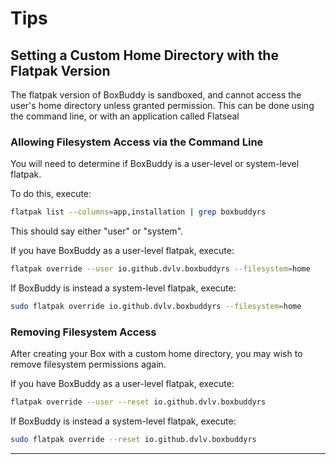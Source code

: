 # Tips

## Setting a Custom Home Directory with the Flatpak Version

The flatpak version of BoxBuddy is sandboxed, and cannot access the user's home directory unless granted permission. This can be done using the command line, or with an application called Flatseal

### Allowing Filesystem Access via the Command Line
You will need to determine if BoxBuddy is a user-level or system-level flatpak.

To do this, execute:

```bash
flatpak list --columns=app,installation | grep boxbuddyrs
```

This should say either "user" or "system".

If you have BoxBuddy as a user-level flatpak, execute:

```bash
flatpak override --user io.github.dvlv.boxbuddyrs --filesystem=home
```

If BoxBuddy is instead a system-level flatpak, execute:

```bash
sudo flatpak override io.github.dvlv.boxbuddyrs --filesystem=home
```

### Removing Filesystem Access
After creating your Box with a custom home directory, you may wish to remove filesystem permissions again.

If you have BoxBuddy as a user-level flatpak, execute:

```bash
flatpak override --user --reset io.github.dvlv.boxbuddyrs 
```

If BoxBuddy is instead a system-level flatpak, execute:

```bash
sudo flatpak override --reset io.github.dvlv.boxbuddyrs
```

------
